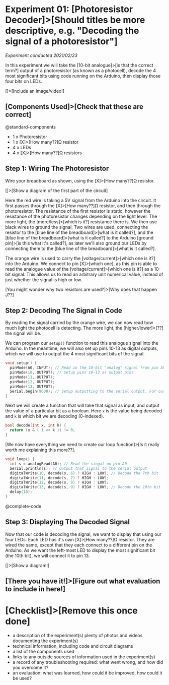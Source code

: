 # Experiment 01: [Photoresistor Decoder]>[Should titles be more descriptive, e.g. "Decoding the signal of a photoresistor"]
*Experiment conducted 2021/02/23*

In this experiment we will take the [10-bit analogue]>[is that the correct term?] output of a photoresistor (as known as a photocell), decode the 4 most significant bits using code running on the Arduino, then display those four bits on LEDs.

[]>[Include an image/video!]

## [Components Used]>[Check that these are correct]

@standard-components
* 1 x Photoresistor
* 1 x [X]>[How many??]Ω resistor
* 4 x LEDs
* 4 x [X]>[How many??]Ω resistors

## Step 1: Wiring The Photoresistor
Wire your breadboard as shown, using the [X]>[How many??]Ω resistor.

[]>[Show a diagram of the first part of the circuit]

Here the red wire is taking a 5V signal from the Arduino into the circuit. It first passes through the [X]>[How many??]Ω resistor, and then through the photoresistor. The resistance of the first resistor is static, however the resistance of the photoresistor changes depending on the light level. The more light, the [more/less]>[which is it?] resistance there is. We then use black wires to ground the signal. Two wires are used, connecting the resistor to the [blue line of the breadboard]>[what is it called?], and the [blue line of the breadboard]>[what is it called?] to the Arduino [ground pin]>[is this what it's called?], as later we'll also ground our LEDs by connecting them to the [blue line of the breadboard]>[what is it called?].

The orange wire is used to carry the [voltage/current]>[which one is it?] into the Arduino. We connect to pin [X]>[which one], as this pin is able to read the analogue value of the [voltage/current]>[which one is it?] as a 10-bit signal. This allows us to read an arbitrary unit numerical value, instead of just whether the signal is high or low.

[You might wonder why two resistors are used?]>[Why does that happen J??]

## Step 2: Decoding The Signal in Code
By reading the signal carried by the orange wire, we can now read how much light the photocell is detecting. The more light, the [higher/lower]>[??] the signal will be.

We can program our `setup()` function to read this analogue signal into the Arduino. In the meantime, we will also set up pins 10-13 as digital outputs, which we will use to output the 4 most significant bits of the signal.

```C
void setup() {
  pinMode(A0, INPUT); // Read in the 10-bit "analog" signal from pin A0
  pinMode(10, OUTPUT); // Setup pins 10-13 as output pins
  pinMode(11, OUTPUT);
  pinMode(12, OUTPUT);
  pinMode(13, OUTPUT);
  Serial.begin(9600); // Setup outputting to the serial output. For our purposes, "9600" is just a magic number
}
```

Next we will create a function that will take that signal as input, and output the value of a particular bit as a boolean. Here `x` is the value being decoded and `k` is which bit we are decoding (0-indexed).

```C
bool decode(int x, int k) {
  return (x & ( 1 << k )) != 0;
}
```

[We now have everything we need to create our loop function]>[Is it really worth me explaining this more??].

```C
void loop() {
  int s = analogRead(A0); // Read the singal on pin A0
  Serial.println(s); // Output that signal to the serial output
  digitalWrite(10, decode(s, 6) ? HIGH : LOW); // Decode the 7th bit
  digitalWrite(11, decode(s, 7) ? HIGH : LOW);
  digitalWrite(12, decode(s, 8) ? HIGH : LOW);
  digitalWrite(13, decode(s, 9) ? HIGH : LOW); // Decode the 10th bit
  delay(10);
}
```

@complete-code

## Step 3: Displaying The Decoded Signal
Now that our code is decoding the signal, we want to display that using our four LEDs. Each LED has it's own [X]>[How many??]Ω resistor. They are wired the same, except that they each connect to a different pin on the Arduino. As we want the left-most LED to display the most significant bit (the 10th bit), we will connect it to pin 13.

[]>[Show a diagram!]

## [There you have it!]>[Figure out what evaluation to include in here!]


# [Checklist]>[Remove this once done]
* a description of the experiment(s)
plenty of photos and videos documenting the experiment(s)
* technical information, including code and circuit diagrams
* a list of the components used
* links to any outside sources of information used in the experiment(s)
* a record of any troubleshooting required: what went wrong, and how did you overcome it?
* an evaluation: what was learned, how could it be improved, how could it be used?
